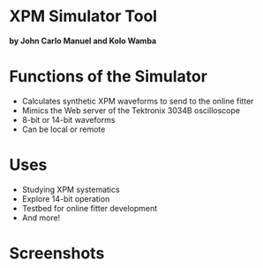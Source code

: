 # XPM Simulator Tool
**by John Carlo Manuel and Kolo Wamba**

# Functions of the Simulator
<ul>
  <li>Calculates synthetic XPM waveforms to send to the online fitter</li>
  <li>Mimics the Web server of the Tektronix 3034B oscilloscope</li>
  <li>8-bit or 14-bit waveforms</li>
  <li>Can be local or remote</li>
</ul>

# Uses
<ul>
  <li>Studying XPM systematics</li>
  <li>Explore 14-bit operation</li>
  <li>Testbed for online fitter development</li>
  <li>And more!</li>
</ul>

# Screenshots


